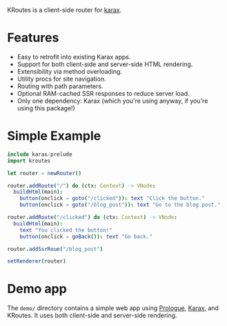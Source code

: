 KRoutes is a client-side router for [karax](https://github.com/karaxnim/karax).

# Features

- Easy to retrofit into existing Karax apps.
- Support for both client-side and server-side HTML rendering.
- Extensibility via method overloading.
- Utility procs for site navigation.
- Routing with path parameters.
- Optional RAM-cached SSR responses to reduce server load.
- Only one dependency: Karax (which you're using anyway, if you're using this package!)

# Simple Example

```nim
include karax/prelude
import kroutes

let router = newRouter()

router.addRoute("/") do (ctx: Context) -> VNode:
  buildHtml(main):
    button(onclick = goto("/clicked")): text "Click the button."
    button(onclick = goto("/blog_post")): text "Go to the blog post."

router.addRoute("/clicked") do (ctx: Context) -> VNode:
  buildHtml(main):
    text "You clicked the button!"
    button(onclick = goBack()): text "Go back."

router.addSsrRoue("/blog_post")

setRenderer(router)
```

# Demo app

The `demo/` directory contains a simple web app using [Prologue](https://planety.github.io/prologue/), [Karax](https://github.com/karaxnim/karax), and KRoutes. It uses both client-side and server-side rendering.
